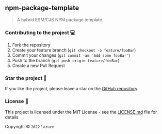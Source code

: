 ## npm-package-template

> A hybrid ESM/CJS NPM package template.

### Contributing to the project 💻

1. Fork the repository
2. Create your feature branch (`git checkout -b feature/fooBar`)
3. Commit your changes (`git commit -am 'Add some fooBar'`)
4. Push to the branch (`git push origin feature/fooBar`)
5. Create a new Pull Request

### Star the project 🌟

If you like the project, please leave a star on the [GitHub repository](https://github.com/lazuee/npm-package-template).

### License 🔑

This project is licensed under the MIT License - see the [LICENSE.md](LICENSE.md) file for details

Copyright © `2022` `lazuee`
